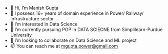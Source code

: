 - 👋 Hi, I’m Manish Gupta
- 💞️ I possess 16+ years of domain experience in Power/ Railway/ Infrastructure sector
- 👀 I’m interested in Data Science
- 🌱 I’m currently pursuing PGP in DATA SCIECNE from Simplilearn-Purdue University
- 💞️ I’m looking to collaborate on Data Science and ML project
- 📫 You can reach me at mgupta.power@gmail.com

<!---
mgupta2010/mgupta2010 is a ✨ special ✨ repository because its `README.md` (this file) appears on your GitHub profile.
You can click the Preview link to take a look at your changes.
--->

